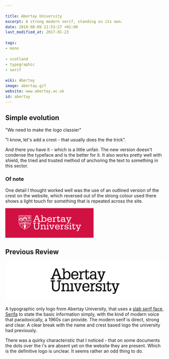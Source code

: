```yaml
---

title: Abertay University
excerpt: A strong modern serif, standing on its own.
date: 2010-08-09 21:53:27 +01:00
last_modified_at: 2017-01-23

tags:
- mono

- scotland
- typographic
- serif

wiki: Abertay
image: abertay.gif
website: www.abertay.ac.uk
id: abertay
---
```


## Simple evolution

"We need to make the logo classier"

"I know, let's add a crest - that usually does the the trick".

And there you have it - which is a little unfair. The new version doesn't condense the typeface and is the better for it. It also works pretty well with shield, the tried and trusted method of anchoring the text to something in this sector.

### Of note

One detail I thought worked well was the use of an outlined version of the crest on the website, which reversed out of the strong colour used there shows a light touch for something that is repeated across the site.

![Outlined logo](/images/logospotter/abertay-on-red.gif)


## Previous Review

![Old logo](/images/logospotter/abertay-old.gif)

A typographic only logo from Abertay University, that uses a [slab serif face, Serifa](http://typedia.com/explore/typeface/serifa/) to state the basic information simply, with the kind of modern voice that paradoxically, a 1960s can provide. The modern serif is direct, strong and clear. A clear break with the name and crest based logo the university had previously.

There was a quirky characteristic that I noticed - that on some documents the dots over the i's are absent yet on the website they are present. Which is the definitive logo is unclear. It seems rather an odd thing to do.
